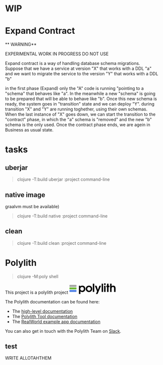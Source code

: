# WIP

# Expand Contract

** WARNING**

EXPERIMENTAL WORK IN PROGRESS DO NOT USE

Expand contract is a way of handling database schema migrations.
Suppose that we have a service at version "X" that works with a DDL "a"
and we want to migrate the service to the version "Y" that works with a DDL "b"

in the first phase (Expand) only the "A" code is running "pointing to a "schema" that
behaves like "a". In the meanwhile a new "schema" is going to be prepared
that will be able to behave like "b".
Once this new schema is ready, the system goes in "transition" state and we can deploy "Y".
during transition "X" and "Y" are running toghether, using their own schemas.
When the last instance of "X" goes down, we can start the transition to the "contract"
phase, in which the "a" schema is "removed" and the new "b" schema is the only used.
Once the contract phase ends, we are agein in Business as usual state.

# tasks


## uberjar

> clojure -T:build uberjar :project command-line

## native image

graalvm must be available)

> clojure -T:build native :project command-line

## clean
> clojure -T:build clean :project command-line



# Polylith

> clojure -M:poly shell

This project is a polylith project
<img src="logo.png" width="30%" alt="Polylith" id="logo">

The Polylith documentation can be found here:

- The [high-level documentation](https://polylith.gitbook.io/polylith)
- The [Polylith Tool documentation](https://polylith.gitbook.io/polylith/poly)
- The [RealWorld example app documentation](https://github.com/furkan3ayraktar/clojure-polylith-realworld-example-app)

You can also get in touch with the Polylith Team on [Slack](https://clojurians.slack.com/archives/C013B7MQHJQ).


## test
WRITE ALLOTAHTHEM
